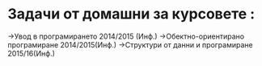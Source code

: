 # Задачи от домашни за курсовете :
->Увод в програмирането 2014/2015 (Инф.)
->Обектно-ориентирано програмиране 2014/2015(Инф.)
->Структури от данни и програмиране 2015/16(Инф.)
